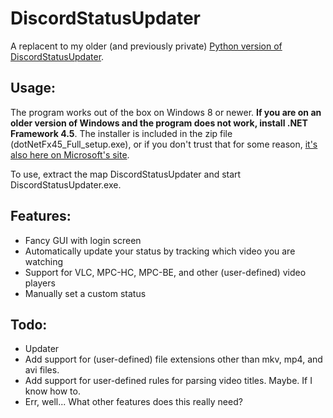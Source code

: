 # DiscordStatusUpdater

A replacent to my older (and previously private) [Python version of DiscordStatusUpdater](https://my.mixtape.moe/wqpgur.zip).

## Usage:

The program works out of the box on Windows 8 or newer. **If you are on an older version of Windows and the program does not work, install .NET Framework 4.5**. The installer is included in the zip file (dotNetFx45_Full_setup.exe), or if you don't trust that for some reason, [it's also here on Microsoft's site](https://www.microsoft.com/en-US/download/details.aspx?id=30653).

To use, extract the map DiscordStatusUpdater and start DiscordStatusUpdater.exe.

## Features:

* Fancy GUI with login screen
* Automatically update your status by tracking which video you are watching
* Support for VLC, MPC-HC, MPC-BE, and other (user-defined) video players
* Manually set a custom status

## Todo:

* Updater
* Add support for (user-defined) file extensions other than mkv, mp4, and avi files.
* Add support for user-defined rules for parsing video titles. Maybe. If I know how to.
* Err, well... What other features does this really need?
